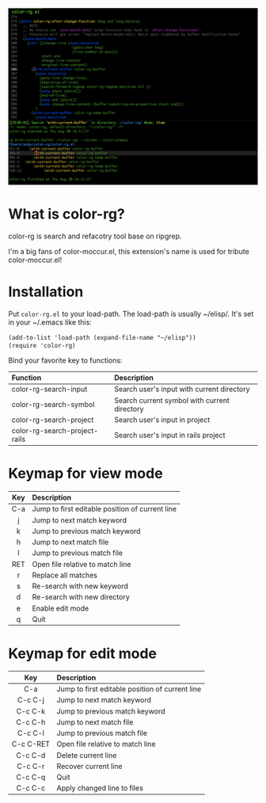 <img src="./screenshot/color-rg.png">

# What is color-rg?
color-rg is search and refacotry tool base on ripgrep.

I'm a big fans of color-moccur.el, this extension's name is used for tribute color-moccur.el!

# Installation

Put `color-rg.el` to your load-path.
The load-path is usually ~/elisp/.
It's set in your ~/.emacs like this:
```Elisp
(add-to-list 'load-path (expand-file-name "~/elisp"))
(require 'color-rg)
```

Bind your favorite key to functions:

| Function                      | Description                                  |
| :--------                     | :----                                        |
| color-rg-search-input         | Search user's input with current directory   |
| color-rg-search-symbol        | Search current symbol with current directory |
| color-rg-search-project       | Search user's input in project               |
| color-rg-search-project-rails | Search user's input in rails project         |

# Keymap for view mode

| Key        | Description                                     |
| :--------: | :----                                           |
| C-a        | Jump to first editable position of current line |
| j          | Jump to next match keyword                      |
| k          | Jump to previous match keyword                  |
| h          | Jump to next match file                         |
| l          | Jump to previous match file                     |
| RET        | Open file relative to match line                |
| r          | Replace all matches                             |
| s          | Re-search with new keyword                      |
| d          | Re-search with new directory                    |
| e          | Enable edit mode                                |
| q          | Quit                                            |

# Keymap for edit mode

| Key        | Description                                     |
| :--------: | :----                                           |
| C-a        | Jump to first editable position of current line |
| C-c C-j    | Jump to next match keyword                      |
| C-c C-k    | Jump to previous match keyword                  |
| C-c C-h    | Jump to next match file                         |
| C-c C-l    | Jump to previous match file                     |
| C-c C-RET  | Open file relative to match line                |
| C-c C-d    | Delete current line                             |
| C-c C-r    | Recover current line                            |
| C-c C-q    | Quit                                            |
| C-c C-c    | Apply changed line to files                     |
